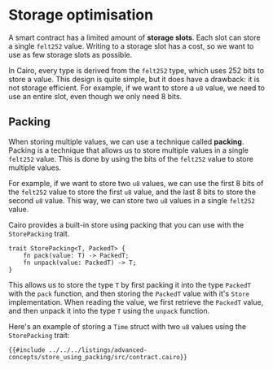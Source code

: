 # Storage optimisation

A smart contract has a limited amount of **storage slots**. Each slot can store a single `felt252` value.
Writing to a storage slot has a cost, so we want to use as few storage slots as possible.

In Cairo, every type is derived from the `felt252` type, which uses 252 bits to store a value.
This design is quite simple, but it does have a drawback: it is not storage efficient. For example, if we want to store a `u8` value, we need to use an entire slot, even though we only need 8 bits.

## Packing

When storing multiple values, we can use a technique called **packing**. Packing is a technique that allows us to store multiple values in a single `felt252` value. This is done by using the bits of the `felt252` value to store multiple values.

For example, if we want to store two `u8` values, we can use the first 8 bits of the `felt252` value to store the first `u8` value, and the last 8 bits to store the second `u8` value. This way, we can store two `u8` values in a single `felt252` value.

Cairo provides a built-in store using packing that you can use with the `StorePacking` trait.

```cairo
trait StorePacking<T, PackedT> {
    fn pack(value: T) -> PackedT;
    fn unpack(value: PackedT) -> T;
}
```

This allows us to store the type `T` by first packing it into the type `PackedT` with the `pack` function, and then storing the `PackedT` value with it's `Store` implementation. When reading the value, we first retrieve the `PackedT` value, and then unpack it into the type `T` using the `unpack` function.

Here's an example of storing a `Time` struct with two `u8` values using the `StorePacking` trait:

```cairo
{{#include ../../../listings/advanced-concepts/store_using_packing/src/contract.cairo}}
```
